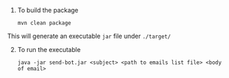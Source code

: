 1) To build the package

   `mvn clean package`

This will generate an executable `jar` file under `./target/`

2) To run the executable 

   `java -jar send-bot.jar <subject> <path to emails list file> <body of email>`

   
